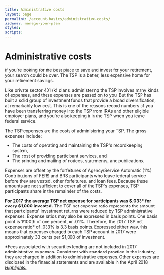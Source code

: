 ```yaml
---
title: Administrative costs
layout: page
permalink: /account-basics/administrative-costs/
sidenav: manage-your-plan
styles:
scripts:
---
```


# Administrative costs
If you’re looking for the best place to save and invest for your retirement, your search could be over. The TSP is a better, less expensive home for your retirement savings.

Like private sector 401 (k) plans, administering the TSP involves many kinds of expenses, and these expenses are passed on to you. But the TSP has built a solid group of investment funds that provide a broad diversification, at remarkably low cost. This is one of the reasons record numbers of you have been transferring money into the TSP from IRAs and other eligible employer plans, and you’re also keeping it in the TSP when you leave federal service.

The TSP expenses are the costs of administering your TSP. The gross expenses include:
* The costs of operating and maintaining the TSP's recordkeeping system,
* The cost of providing participant services, and
* The printing and mailing of notices, statements, and publications.

Expenses are offset by the forfeitures of Agency/Service Automatic (1%) Contributions of FERS and BRS participants who leave federal service before they are vested, other forfeitures, and loan fees. Because these amounts are not sufficient to cover all of the TSP's expenses, TSP participants share in the remainder of the costs.

__For 2017, the average TSP net expense for participants was $.033* for every $1,000 invested.__
The TSP net expense ratio represents the amount that participants' investment returns were reduced by TSP administrative expenses. Expense ratios may also be expressed in basis points. One basis point is 1/100th of one percent, or .01%. Therefore, the 2017 TSP net expense ratio* of .033% is 3.3 basis points. Expressed either way, this means that expenses charged to each TSP account in 2017 were approximately 33 cents per $1,000 of investment.

*Fees associated with securities lending are not included in 2017 administrative expenses. Consistent with standard practice in the industry, they are charged in addition to administrative expenses. Other expenses are disclosed in the financial statements and are available in the April 2018 [*Highlights.*](https://www.tsp.gov/forms/newsletterArchive.html)
